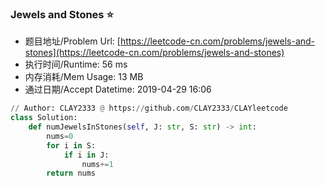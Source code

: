 
### Jewels and Stones :star:
- 题目地址/Problem Url: [https://leetcode-cn.com/problems/jewels-and-stones](https://leetcode-cn.com/problems/jewels-and-stones)
- 执行时间/Runtime: 56 ms 
- 内存消耗/Mem Usage: 13 MB
- 通过日期/Accept Datetime: 2019-04-29 16:06
```python
// Author: CLAY2333 @ https://github.com/CLAY2333/CLAYleetcode
class Solution:
    def numJewelsInStones(self, J: str, S: str) -> int:
        nums=0
        for i in S:
            if i in J:
                nums+=1
        return nums

```
